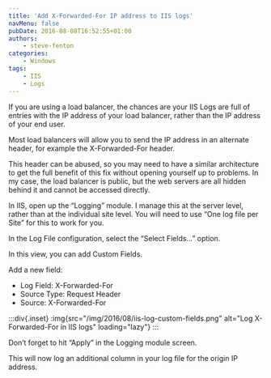 ```yaml
---
title: 'Add X-Forwarded-For IP address to IIS logs'
navMenu: false
pubDate: 2016-08-08T16:52:55+01:00
authors:
    - steve-fenton
categories:
    - Windows
tags:
    - IIS
    - Logs
---
```


If you are using a load balancer, the chances are your IIS Logs are full of entries with the IP address of your load balancer, rather than the IP address of your end user.

Most load balancers will allow you to send the IP address in an alternate header, for example the X-Forwarded-For header.

This header can be abused, so you may need to have a similar architecture to get the full benefit of this fix without opening yourself up to problems. In my case, the load balancer is public, but the web servers are all hidden behind it and cannot be accessed directly.

In IIS, open up the “Logging” module. I manage this at the server level, rather than at the individual site level. You will need to use “One log file per Site” for this to work for you.

In the Log File configuration, select the “Select Fields…” option.

In this view, you can add Custom Fields.

Add a new field:

- Log Field: X-Forwarded-For
- Source Type: Request Header
- Source: X-Forwarded-For

:::div{.inset}
:img{src="/img/2016/08/iis-log-custom-fields.png" alt="Log X-Forwarded-For in IIS logs" loading="lazy"}
:::

Don’t forget to hit “Apply” in the Logging module screen.

This will now log an additional column in your log file for the origin IP address.